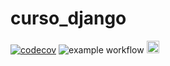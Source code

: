 # curso_django
[![codecov](https://codecov.io/gh/maldonadopereira/curso_django/branch/main/graph/badge.svg?token=RZKWC8R4SN)](https://codecov.io/gh/maldonadopereira/curso_django)
![example workflow](https://github.com/maldonadopereira/curso_django/actions/workflows/django.yml/badge.svg)
    <a href="https://github.com/maldonadopereira/curso_django/blob/main/LICENSE" target="_blank">
        <img src="https://badgen.net/github/license/dineshsonachalam/markdown-autodocs" alt="MIT License" height="20">
    </a>
